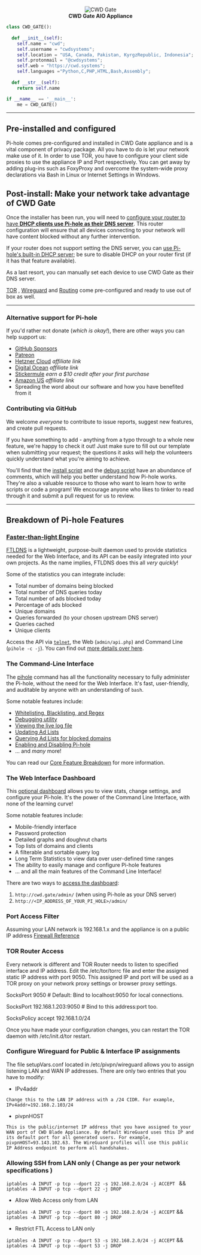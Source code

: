 <!-- markdownlint-configure-file { "MD004": { "style": "consistent" } } -->
<!-- markdownlint-disable MD033 -->
#

<p align="center">
 <picture>
    <source media="(prefers-color-scheme: dark)" srcset="https://cwd.systems/img/cwd-gate.png">
    <img src="https://cwd.systems/img/cwd-gate.png"  alt="CWD Gate">
  </picture>
<br>
    <strong>CWD Gate AIO Appliance</strong>
</p>

```python
class CWD_GATE():
    
  def __init__(self):
    self.name = "cwd";
    self.username = "cwdsystems";
    self.location = "USA, Canada, Pakistan, KyrgzRepublic, Indonesia";
    self.protonmail = "@cwdsystems";
    self.web = "https://cwd.systems";
    self.languages ="Python,C,PHP,HTML,Bash,Assembly";
  
  def __str__(self):
    return self.name

if __name__ == '__main__':
    me = CWD_GATE()
```


-----

## Pre-installed and configured

Pi-hole comes pre-configured and installed in CWD Gate appliance and is a vital component of privacy package. All you have to do is let your network make use of it. In order to use TOR, you have to configure your client side proxies to use the appliance IP and Port respectively. You can get away by adding plug-ins such as FoxyProxy and overcome the system-wide proxy declarations via Bash in Linux or Internet Settings in Windows.

## Post-install: Make your network take advantage of CWD Gate

Once the installer has been run, you will need to [configure your router to have **DHCP clients use Pi-hole as their DNS server**](https://discourse.pi-hole.net/t/how-do-i-configure-my-devices-to-use-pi-hole-as-their-dns-server/245). This router configuration will ensure that all devices connecting to your network will have content blocked without any further intervention.

If your router does not support setting the DNS server, you can [use Pi-hole's built-in DHCP server](https://discourse.pi-hole.net/t/how-do-i-use-pi-holes-built-in-dhcp-server-and-why-would-i-want-to/3026); be sure to disable DHCP on your router first (if it has that feature available).

As a last resort, you can manually set each device to use CWD Gate as their DNS server.

[TOR](https://torproject.org/) , [Wireguard](https://wireguard.com/) and [Routing](https://opensource.com/business/16/8/introduction-linux-network-routing) come pre-configured and ready to use out of box as well. 

-----

### Alternative support for Pi-hole

If you'd rather not donate (_which is okay!_), there are other ways you can help support us:

- [GitHub Sponsors](https://github.com/sponsors/pi-hole/)
- [Patreon](https://patreon.com/pihole)
- [Hetzner Cloud](https://hetzner.cloud/?ref=7aceisRX3AzA) _affiliate link_
- [Digital Ocean](https://www.digitalocean.com/?refcode=344d234950e1) _affiliate link_
- [Stickermule](https://www.stickermule.com/unlock?ref_id=9127301701&utm_medium=link&utm_source=invite) _earn a $10 credit after your first purchase_
- [Amazon US](https://www.amazon.com/exec/obidos/redirect-home/pihole09-20) _affiliate link_
- Spreading the word about our software and how you have benefited from it

### Contributing via GitHub

We welcome _everyone_ to contribute to issue reports, suggest new features, and create pull requests.

If you have something to add - anything from a typo through to a whole new feature, we're happy to check it out! Just make sure to fill out our template when submitting your request; the questions it asks will help the volunteers quickly understand what you're aiming to achieve.

You'll find that the [install script](https://github.com/pi-hole/pi-hole/blob/master/automated%20install/basic-install.sh) and the [debug script](https://github.com/pi-hole/pi-hole/blob/master/advanced/Scripts/piholeDebug.sh) have an abundance of comments, which will help you better understand how Pi-hole works. They're also a valuable resource to those who want to learn how to write scripts or code a program! We encourage anyone who likes to tinker to read through it and submit a pull request for us to review.

-----

## Breakdown of Pi-hole Features

### [Faster-than-light Engine](https://github.com/pi-hole/ftl)

[FTLDNS](https://github.com/pi-hole/ftl) is a lightweight, purpose-built daemon used to provide statistics needed for the Web Interface, and its API can be easily integrated into your own projects. As the name implies, FTLDNS does this all _very quickly_!

Some of the statistics you can integrate include:

- Total number of domains being blocked
- Total number of DNS queries today
- Total number of ads blocked today
- Percentage of ads blocked
- Unique domains
- Queries forwarded (to your chosen upstream DNS server)
- Queries cached
- Unique clients

Access the API via [`telnet`](https://github.com/pi-hole/FTL), the Web (`admin/api.php`) and Command Line (`pihole -c -j`). You can find out [more details over here](https://discourse.pi-hole.net/t/pi-hole-api/1863).

### The Command-Line Interface

The [pihole](https://docs.pi-hole.net/core/pihole-command/) command has all the functionality necessary to fully administer the Pi-hole, without the need for the Web Interface. It's fast, user-friendly, and auditable by anyone with an understanding of `bash`.

Some notable features include:

- [Whitelisting, Blacklisting, and Regex](https://docs.pi-hole.net/core/pihole-command/#whitelisting-blacklisting-and-regex)
- [Debugging utility](https://docs.pi-hole.net/core/pihole-command/#debugger)
- [Viewing the live log file](https://docs.pi-hole.net/core/pihole-command/#tail)
- [Updating Ad Lists](https://docs.pi-hole.net/core/pihole-command/#gravity)
- [Querying Ad Lists for blocked domains](https://docs.pi-hole.net/core/pihole-command/#query)
- [Enabling and Disabling Pi-hole](https://docs.pi-hole.net/core/pihole-command/#enable-disable)
- ... and _many_ more!

You can read our [Core Feature Breakdown](https://docs.pi-hole.net/core/pihole-command/#pi-hole-core) for more information.

### The Web Interface Dashboard

This [optional dashboard](https://github.com/pi-hole/AdminLTE) allows you to view stats, change settings, and configure your Pi-hole. It's the power of the Command Line Interface, with none of the learning curve!

Some notable features include:

- Mobile-friendly interface
- Password protection
- Detailed graphs and doughnut charts
- Top lists of domains and clients
- A filterable and sortable query log
- Long Term Statistics to view data over user-defined time ranges
- The ability to easily manage and configure Pi-hole features
- ... and all the main features of the Command Line Interface!

There are two ways to [access the dashboard](https://discourse.pi-hole.net/t/how-do-i-access-pi-holes-dashboard-admin-interface/3168):

1. `http://cwd.gate/admin/` (when using Pi-hole as your DNS server)
2. `http://<IP_ADDRESS_OF_YOUR_PI_HOLE>/admin/`

### Port Access Filter

Assuming your LAN network is 192.168.1.x and the appliance is on a public IP address [Firewall Reference](https://www.ibm.com/support/pages/using-iptables-block-specific-ports)

### TOR Router Access

Every network is different and TOR Router needs to listen to specified interface and IP address. Edit the /etc/tor/torrc file and enter the assigned static IP address with port 9050. This assigned IP and port will be used as a TOR proxy on your network proxy settings or browser proxy settings. 

SocksPort 9050 # Default: Bind to localhost:9050 for local connections. <p>
SocksPort 192.168.1.203:9050 # Bind to this address:port too. <p>
SocksPolicy accept 192.168.1.0/24<p>

Once you have made your configuration changes, you can restart the TOR daemon with /etc/init.d/tor restart.

### Configure Wireguard for Public & Interface IP assignments

The file setupVars.conf located in /etc/pivpn/wireguard allows you to assign listening LAN and WAN IP addresses. There are only two entries that you have to modify:

* IPv4addr

`Change this to the LAN IP address with a /24 CIDR. For example, IPv4addr=192.168.2.103/24 `

* pivpnHOST

`This is the public/internet IP address that you have assigned to your WAN port of CWD Blade Appliance. By default WireGuard uses this IP and its default port for all generated users. For example, pivpnHOST=93.143.102.63. The WireGuard profiles will use this public IP Address endpoint to perform all handshakes. `
  
### Allowing SSH from LAN only ( Change as per your network specifications )

`iptables -A INPUT -p tcp --dport 22 -s 192.168.2.0/24 -j ACCEPT ` && 
`iptables -A INPUT -p tcp --dport 22 -j DROP`

* Allow Web Access only from LAN

`iptables -A INPUT -p tcp --dport 80 -s 192.168.2.0/24 -j ACCEPT` && 
`iptables -A INPUT -p tcp --dport 80 -j DROP`

* Restrict FTL Access to LAN only

`iptables -A INPUT -p tcp --dport 53 -s 192.168.2.0/24 -j ACCEPT` && 
`iptables -A INPUT -p tcp --dport 53 -j DROP`

